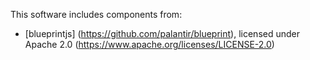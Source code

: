 This software includes components from:  
- [blueprintjs] (https://github.com/palantir/blueprint), licensed under Apache 2.0 (https://www.apache.org/licenses/LICENSE-2.0)